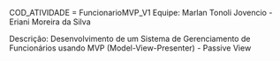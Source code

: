 COD_ATIVIDADE = FuncionarioMVP_V1
Equipe: Marlan Tonoli Jovencio - Eriani Moreira da Silva

Descrição: Desenvolvimento de um Sistema de Gerenciamento de Funcionários usando MVP (Model-View-Presenter) - Passive View

